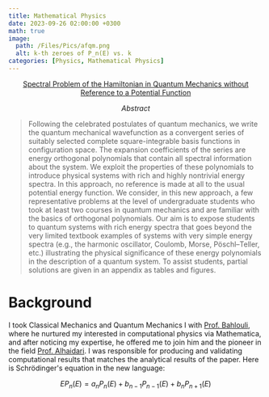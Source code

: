 ```yaml
---
title: Mathematical Physics
date: 2023-09-26 02:00:00 +0300
math: true
image:
  path: /Files/Pics/afqm.png 
  alt: k-th zeroes of P_n(E) vs. k
categories: [Physics, Mathematical Physics]
---
```

<div style="text-align: center;">
  <a href="https://www.mdpi.com/2075-1680/12/4/334">Spectral Problem of the Hamiltonian in Quantum Mechanics without Reference to a Potential Function</a>
</div>

$$Abstract$$

>Following the celebrated postulates of quantum mechanics, we write the quantum mechanical wavefunction as a convergent series of suitably selected complete square-integrable basis functions in configuration space. The expansion coefficients of the series are energy orthogonal polynomials that contain all spectral information about the system. We exploit the properties of these polynomials to introduce physical systems with rich and highly nontrivial energy spectra. In this approach, no reference is made at all to the usual potential energy function. We consider, in this new approach, a few representative problems at the level of undergraduate students who took at least two courses in quantum mechanics and are familiar with the basics of orthogonal polynomials. Our aim is to expose students to quantum systems with rich energy spectra that goes beyond the very limited textbook examples of systems with very simple energy spectra (e.g., the harmonic oscillator, Coulomb, Morse, Pöschl–Teller, etc.) illustrating the physical significance of these energy polynomials in the description of a quantum system. To assist students, partial solutions are given in an appendix as tables and figures.

# Background

I took Classical Mechanics and Quantum Mechanics I with [Prof. Bahlouli](https://faculty.kfupm.edu.sa/PHYS/bahlouli/index.html), where he nurtured my interested in computational physics via Mathematica, and after noticing my expertise, he offered me to join him and the pioneer in the field [Prof. Alhaidari](https://www.haidari.sctp.org.sa/). I was responsible for producing and validating computational results that matches the analytical results of the paper. Here is Schrödinger's equation in the new language:

$$E{P_n}(E) = a_nP_n(E) + b_{n-1}P_{n-1}(E) + b_nP_{n+1}(E)$$